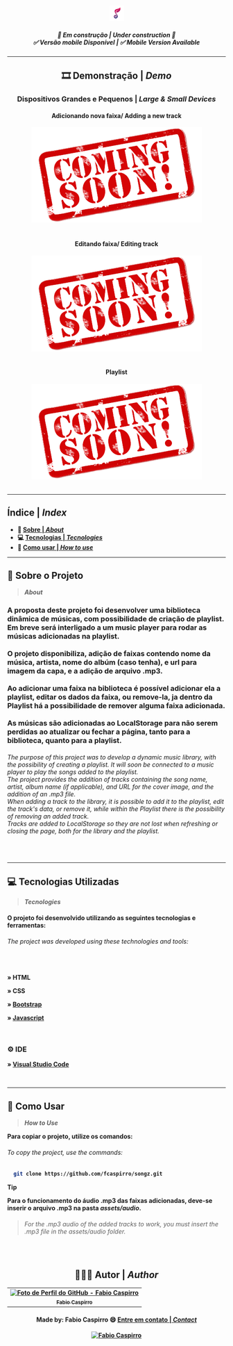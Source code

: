 ﻿﻿<h3 align="center">
	<img height="35px" alt="Logo do Songz" title="logo Songz" src="/assets/github/logo.png"/>
</h3>
 
<h5 align="center"> 
  <b>🚧 Em construção | <i>Under construction 🚧</i></b><br>
  <b>✅ Versão mobile Disponível | <i> ✅ Mobile Version Available</i></b>
</h5> 

---
  
 <h2 align="center"> 
  <b>🎞 Demonstração | <i>Demo</i>
</h2> 

<h3 align="center"> 
  <b>Dispositivos Grandes e Pequenos | <i>Large & Small Devices</i>
</h3> 
<h4 align="center"> 
  <b>Adicionando nova faixa/ Adding a new track</b>
</h4> 

 <div align="center">
	 <img width="393px" alt="Coming Soon" title="Coming Soon" src="/assets/github/coming-soon.png"/>
<!--    <img width="620px" alt="Large Devices" title="Large Devices" src="/assets/github/large-devices.gif"/> 
   	<img align="top" width="250px" alt="Small Devices" title="Small Devices" src="/assets/github/small-devices.gif"/>  -->
 </div><br>

<h4 align="center"> 
  <b>Editando faixa/ Editing track</b>
</h4> 

 <div align="center">
	 <img width="393px" alt="Coming Soon" title="Coming Soon" src="/assets/github/coming-soon.png"/>
<!--    <img width="620px" alt="Large Devices" title="Large Devices" src="/assets/github/large-newTrack.gif"/> 
  	 <img align="top" width="250px" alt="Small Devices" title="Small Devices" src="/assets/github/small-newTrack.gif"/>  -->
 </div><br>
  
<h4 align="center"> 
  <b>Playlist</b>
</h4> 

 <div align="center">
	 <img width="393px" alt="Coming Soon" title="Coming Soon" src="/assets/github/coming-soon.png"/>
<!--    <img width="620px" alt="Large Devices" title="Large Devices" src="/assets/github/large-playlist.gif"/>  
  	 <img align="top" width="250px" alt="Small Devices" title="Small Devices" src="/assets/github/small-playlist.gif"/>  -->
 </div><br>
  
---
 
<h2 align="left"> 
  <b>Índice</b> | <i>Index</i>
</h2> 
  
- :book: [Sobre | <i>About</i>](#book-sobre-o-projeto)
- :computer: [Tecnologias | <i>Tecnologies</i>](#computer-tecnologias-utilizadas)
- :mag_right: [Como usar | <i>How to use</i>](#mag_right-como-usar)
  
---

## :book: Sobre o Projeto
><i>About</i> 

<h3>
A proposta deste projeto foi desenvolver uma biblioteca dinâmica de músicas, com possibilidade de criação de playlist. Em breve será interligado a um music player para rodar as músicas adicionadas na playlist.<br><br>
O projeto disponibiliza, adição de faixas contendo nome da música, artista, nome do albúm (caso tenha), e url para imagem da capa, e a adição de arquivo .mp3.<br><br>
Ao adicionar uma faixa na biblioteca é possível adicionar ela a playlist, editar os dados da faixa, ou remove-la, ja dentro da Playlist há a possibilidade de remover alguma faixa adicionada.<br><br>
As músicas são adicionadas ao LocalStorage para não serem perdidas ao atualizar ou fechar a página, tanto para a biblioteca, quanto para a playlist.
</h3>

<em>
  <h6>
    The purpose of this project was to develop a dynamic music library, with the possibility of creating a playlist. It will soon be connected to a music player to play the songs added to the playlist.<br>
    The project provides the addition of tracks containing the song name, artist, album name (if applicable), and URL for the cover image, and the addition of an .mp3 file.<br>
    When adding a track to the library, it is possible to add it to the playlist, edit the track's data, or remove it, while within the Playlist there is the possibility of removing an added track.<br>
    Tracks are added to LocalStorage so they are not lost when refreshing or closing the page, both for the library and the playlist.
  </h6>
</em><br>

---

## :computer: Tecnologias Utilizadas
><i>Tecnologies</i> 
  
<h4>
O projeto foi desenvolvido utilizando as seguintes tecnologias e ferramentas:
</h4>

<em>
  <h6>
    The project was developed using these technologies and tools: <br><br><br>
  </h6>
</em>

<p>
» HTML
</p>
<p>
» CSS
</p>
</p>
  
 » [Bootstrap](https://getbootstrap.com/)
  
</p>
<p>
  
 » [Javascript](https://javascript.com)
  
</p><br>


### ⚙ IDE
  
<p>
  
 » [Visual Studio Code](https://code.visualstudio.com/)
  
<p><br>
 
---

## :mag_right: Como Usar
><i>How to Use</i> 
  
Para copiar o projeto, utilize os comandos:
 <em>
  <h6>
  To copy the project, use the commands:
  </h6>
</em>

```bash
  git clone https://github.com/fcaspirro/songz.git
```
 > [!TIP]
 > Para o funcionamento do áudio .mp3 das faixas adicionadas, deve-se inserir o arquivo .mp3 na pasta <i>assets/audio</i>. <br>

> <em>
 > <h6>
  >  For the .mp3 audio of the added tracks to work, you must insert the .mp3 file in the <i>assets/audio</i> folder. <br>
  </h6>
</em><br>

<div align="center">

## 👩🏻‍💻 Autor | <i>Author</i> <br>

  <table>
    <tr>
      <td align="center">
        <a href="https://github.com/fcaspirro">
          <img src="https://avatars.githubusercontent.com/u/89426460?v=4" width="100px;" title="Autor Fabio Caspirro" alt="Foto de Perfil do GitHub - Fabio Caspirro"/><br>
          <sub>
            <b>Fabio Caspirro</b>
          </sub>
        </a>
      </td>
    </tr>
  </table>
</div>
 
<h4 align="center">
Made by: Fabio Caspirro 😄 <a href="mailto:fabio_caspirro@hotmail.com">Entre em contato | <i>Contact</i></a>
</h4>
<p align="center">
  <a href="https://www.linkedin.com/in/fabio-caspirro/">
    <img alt="Fabio Caspirro" src="https://img.shields.io/badge/LinkedIn-Fabio_Caspirro-0e76a8?style=flat&logoColor=white&logo=linkedin">
  </a>
</p>
